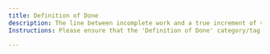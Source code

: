 ```yaml
---
title: Definition of Done
description: The line between incomplete work and a true increment of value.
Instructions: Please ensure that the 'Definition of Done' category/tag is exclusively applied to content that meets the criteria of a completed increment of value, clearly distinguishing it from incomplete work.

---
```


